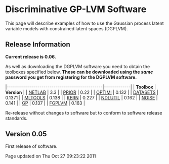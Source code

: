 Discriminative GP-LVM Software
==============================

This page will describe examples of how to use the Gaussian process latent variable models with constrained latent spaces (DGPLVM).

Release Information
-------------------

**Current release is 0.06**.

As well as downloading the DGPLVM software you need to obtain the toolboxes specified below. **These can be downloaded using the *same* password you get from registering for the DGPLVM software.**

|-----------------------------------------------|-------------|
| **Toolbox**                                   | **Version** |
| [NETLAB](/netlab/downloadFiles/vrs3p3)        | 3.3         |
| [PRIOR](/prior/downloadFiles/vrs0p22)         | 0.22        |
| [OPTIMI](/optimi/downloadFiles/vrs0p132)      | 0.132       |
| [DATASETS](/datasets/downloadFiles/vrs0p1371) | 0.1371      |
| [MLTOOLS](/mltools/downloadFiles/vrs0p138)    | 0.138       |
| [KERN](/kern/downloadFiles/vrs0p227)          | 0.227       |
| [NDLUTIL](/ndlutil/downloadFiles/vrs0p162)    | 0.162       |
| [NOISE](/noise/downloadFiles/vrs0p141)        | 0.141       |
| [GP](/gp/downloadFiles/vrs0p137)              | 0.137       |
| [FGPLVM](/fgplvm/downloadFiles/vrs0p163)      | 0.163       |

Re-release without changes to software but to conform to software release standards.

Version 0.05
------------

First release of software.

Page updated on Thu Oct 27 09:23:22 2011

